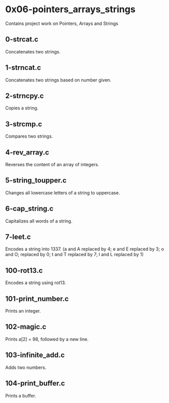 # 0x06-pointers_arrays_strings
Contains project work on Pointers, Arrays and Strings

## 0-strcat.c
Concatenates two strings.

## 1-strncat.c
Concatenates two strings based on number given.

## 2-strncpy.c
Copies a string.

## 3-strcmp.c
Compares two strings.

## 4-rev_array.c
Reverses the content of an array of integers.

## 5-string_toupper.c
Changes all lowercase letters of a string to uppercase.

## 6-cap_string.c
Capitalizes all words of a string.

## 7-leet.c
Encodes a string into 1337. (a and A  replaced by 4;
e and E replaced by 3; o and O; replaced by 0;
t and T replaced by 7; l and L replaced by 1)

## 100-rot13.c
Encodes a string using rot13.

## 101-print_number.c
Prints an integer.

## 102-magic.c
Prints a[2] = 98, followed by a new line.

## 103-infinite_add.c
Adds two numbers.

## 104-print_buffer.c
Prints a buffer.
